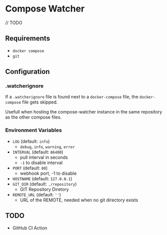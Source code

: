 # Compose Watcher

// TODO

## Requirements

- `docker compose`
- `git`

## Configuration

### .watcherignore

If a `.watcherignore` file is found next to a `docker-compose` file, the `docker-compose` file gets skipped.

Usefull when hosting the compose-watcher instance in the same repository as the other compose files.

### Environment Variables

- `LOG` (default: `info`)
  - `debug`, `info`, `warning`, `error`
- `INTERVAL` (default: `86400`)
  - pull interval in seconds
  - `-1` to disable interval
- `PORT` (default: `80`)
  - webhook port, -1 to disable
- `HOSTNAME` (default: `127.0.0.1`)
- `GIT_DIR` (default: `./repository`)
  - GIT Repository Diretory
- `REMOTE_URL` (default: `''`)
  - URL of the REMOTE, needed when no git directory exists

## TODO

- GitHub CI Action
